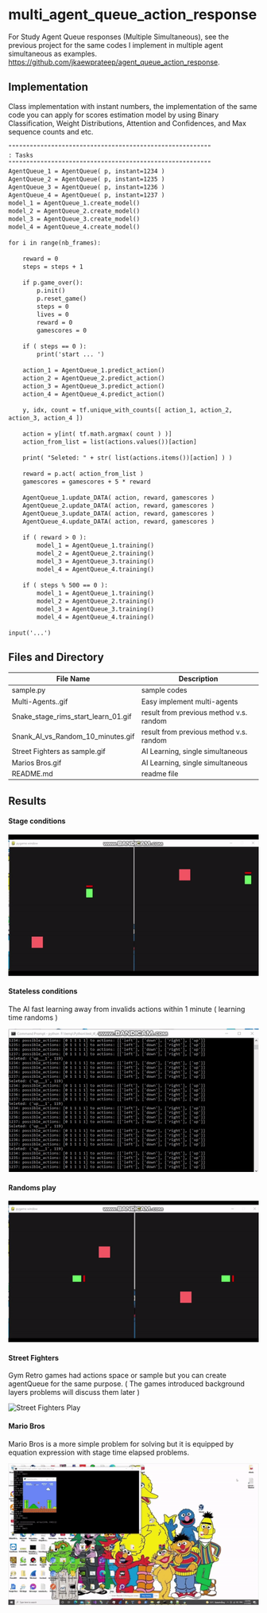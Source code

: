 # multi_agent_queue_action_response

For Study Agent Queue responses (Multiple Simultaneous), see the previous project for the same codes I implement in multiple agent simultaneous as examples.
https://github.com/jkaewprateep/agent_queue_action_response.

## Implementation ##

Class implementation with instant numbers, the implementation of the same code you can apply for scores estimation model by using Binary Classification, Weight Distributions, Attention and Confidences, and Max sequence counts and etc.

```
"""""""""""""""""""""""""""""""""""""""""""""""""""""""""
: Tasks
"""""""""""""""""""""""""""""""""""""""""""""""""""""""""
AgentQueue_1 = AgentQueue( p, instant=1234 )
AgentQueue_2 = AgentQueue( p, instant=1235 )
AgentQueue_3 = AgentQueue( p, instant=1236 )
AgentQueue_4 = AgentQueue( p, instant=1237 )
model_1 = AgentQueue_1.create_model()
model_2 = AgentQueue_2.create_model()
model_3 = AgentQueue_3.create_model()
model_4 = AgentQueue_4.create_model()

for i in range(nb_frames):
	
    reward = 0
    steps = steps + 1
	
    if p.game_over():
        p.init()
        p.reset_game()
        steps = 0
        lives = 0
        reward = 0
        gamescores = 0
		
    if ( steps == 0 ):
        print('start ... ')

    action_1 = AgentQueue_1.predict_action()
    action_2 = AgentQueue_2.predict_action()
    action_3 = AgentQueue_3.predict_action()
    action_4 = AgentQueue_4.predict_action()
	
    y, idx, count = tf.unique_with_counts([ action_1, action_2, action_3, action_4 ])

    action = y[int( tf.math.argmax( count ) )]
    action_from_list = list(actions.values())[action]
	
    print( "Seleted: " + str( list(actions.items())[action] ) )
	
    reward = p.act( action_from_list )
    gamescores = gamescores + 5 * reward
	
    AgentQueue_1.update_DATA( action, reward, gamescores )
    AgentQueue_2.update_DATA( action, reward, gamescores )
    AgentQueue_3.update_DATA( action, reward, gamescores )
    AgentQueue_4.update_DATA( action, reward, gamescores )
	
    if ( reward > 0 ):
        model_1 = AgentQueue_1.training()
        model_2 = AgentQueue_2.training()
        model_3 = AgentQueue_3.training()
        model_4 = AgentQueue_4.training()
		
    if ( steps % 500 == 0 ):
        model_1 = AgentQueue_1.training()
        model_2 = AgentQueue_2.training()
        model_3 = AgentQueue_3.training()
        model_4 = AgentQueue_4.training()
		
input('...')
```

## Files and Directory ##

| File Name | Description |
|--- | --- |
| sample.py | sample codes |
| Multi-Agents..gif | Easy implement multi-agents |
| Snake_stage_rims_start_learn_01.gif | result from previous method v.s. random |
| Snank_AI_vs_Random_10_minutes.gif | result from previous method v.s. random |
| Street Fighters as sample.gif | AI Learning, single simultaneous |
| Marios Bros.gif | AI Learning, single simultaneous |
| README.md | readme file |

## Results ##

#### Stage conditions ####

![Stage conditions](https://github.com/jkaewprateep/multi_agent_queue_action_response/blob/main/Snake_stage_rims_start_learn_01.gif "Stage conditions")

#### Stateless conditions ####

The AI fast learning away from invalids actions within 1 minute ( learning time randoms )

![Stateless conditions](https://github.com/jkaewprateep/multi_agent_queue_action_response/blob/main/Multi-Agents..gif "Stateless conditions")

#### Randoms play ####

![Play](https://github.com/jkaewprateep/multi_agent_queue_action_response/blob/main/Snank_AI_vs_Random_10_minutes.gif "Play")

#### Street Fighters ####

Gym Retro games had actions space or sample but you can create agentQueue for the same purpose. ( The games introduced background layers problems will discuss them later )

![Street Fighters Play](https://github.com/jkaewprateep/multi_agent_queue_action_response/blob/main/Street%20Fighters%20as%20sample.gif "Street Fighters Play")

#### Mario Bros ####

Mario Bros is a more simple problem for solving but it is equipped by equation expression with stage time elapsed problems.

![Mario Bros](https://github.com/jkaewprateep/multi_agent_queue_action_response/blob/main/Marios%20Bros.gif "Mario Bros")
